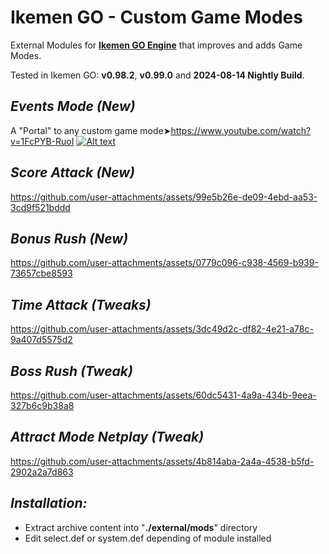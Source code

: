 # Ikemen GO - Custom Game Modes

External Modules for [**Ikemen GO Engine**](https://github.com/ikemen-engine/Ikemen-GO) that improves and adds Game Modes.

Tested in Ikemen GO: **v0.98.2**, **v0.99.0** and **2024-08-14 Nightly Build**.

##  _Events Mode (New)_
A "Portal" to any custom game mode➤https://www.youtube.com/watch?v=1FcPYB-RuoI
[![Alt text](https://i.ytimg.com/vi/1FcPYB-RuoI/maxresdefault.jpg)](https://www.youtube.com/watch?v=1FcPYB-RuoI)

##  _Score Attack (New)_
https://github.com/user-attachments/assets/99e5b26e-de09-4ebd-aa53-3cd9f521bddd

##  _Bonus Rush (New)_
https://github.com/user-attachments/assets/0779c096-c938-4569-b939-73657cbe8593

##  _Time Attack (Tweaks)_
https://github.com/user-attachments/assets/3dc49d2c-df82-4e21-a78c-9a407d5575d2

##  _Boss Rush (Tweak)_
https://github.com/user-attachments/assets/60dc5431-4a9a-434b-9eea-327b6c9b38a8

## _Attract Mode Netplay (Tweak)_
https://github.com/user-attachments/assets/4b814aba-2a4a-4538-b5fd-2902a2a7d863

##  _Installation:_
- Extract archive content into "**./external/mods**" directory
- Edit select.def or system.def depending of module installed
